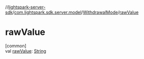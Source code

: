 //[lightspark-server-sdk](../../../index.md)/[com.lightspark.sdk.server.model](../index.md)/[WithdrawalMode](index.md)/[rawValue](raw-value.md)

# rawValue

[common]\
val [rawValue](raw-value.md): [String](https://kotlinlang.org/api/latest/jvm/stdlib/kotlin/-string/index.html)

